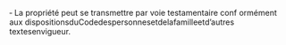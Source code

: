 ‐ La propriété peut se transmettre par voie testamentaire conf ormément aux
dispositionsduCodedespersonnesetdelafamilleetd’autres textesenvigueur.